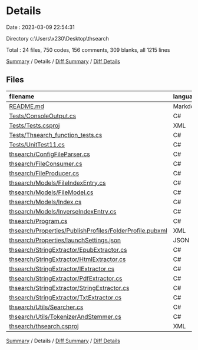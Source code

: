 # Details

Date : 2023-03-09 22:54:31

Directory c:\\Users\\x230\\Desktop\\thsearch

Total : 24 files,  750 codes, 156 comments, 309 blanks, all 1215 lines

[Summary](results.md) / Details / [Diff Summary](diff.md) / [Diff Details](diff-details.md)

## Files
| filename | language | code | comment | blank | total |
| :--- | :--- | ---: | ---: | ---: | ---: |
| [README.md](/README.md) | Markdown | 33 | 0 | 25 | 58 |
| [Tests/ConsoleOutput.cs](/Tests/ConsoleOutput.cs) | C# | 23 | 1 | 9 | 33 |
| [Tests/Tests.csproj](/Tests/Tests.csproj) | XML | 20 | 0 | 5 | 25 |
| [Tests/Thsearch_function_tests.cs](/Tests/Thsearch_function_tests.cs) | C# | 173 | 40 | 72 | 285 |
| [Tests/UnitTest11.cs](/Tests/UnitTest11.cs) | C# | 11 | 0 | 2 | 13 |
| [thsearch/ConfigFileParser.cs](/thsearch/ConfigFileParser.cs) | C# | 51 | 1 | 13 | 65 |
| [thsearch/FileConsumer.cs](/thsearch/FileConsumer.cs) | C# | 19 | 4 | 14 | 37 |
| [thsearch/FileProducer.cs](/thsearch/FileProducer.cs) | C# | 34 | 1 | 9 | 44 |
| [thsearch/Models/FileIndexEntry.cs](/thsearch/Models/FileIndexEntry.cs) | C# | 11 | 16 | 6 | 33 |
| [thsearch/Models/FileModel.cs](/thsearch/Models/FileModel.cs) | C# | 10 | 1 | 5 | 16 |
| [thsearch/Models/Index.cs](/thsearch/Models/Index.cs) | C# | 80 | 29 | 22 | 131 |
| [thsearch/Models/InverseIndexEntry.cs](/thsearch/Models/InverseIndexEntry.cs) | C# | 13 | 17 | 9 | 39 |
| [thsearch/Program.cs](/thsearch/Program.cs) | C# | 66 | 15 | 26 | 107 |
| [thsearch/Properties/PublishProfiles/FolderProfile.pubxml](/thsearch/Properties/PublishProfiles/FolderProfile.pubxml) | XML | 13 | 3 | 0 | 16 |
| [thsearch/Properties/launchSettings.json](/thsearch/Properties/launchSettings.json) | JSON | 8 | 0 | 0 | 8 |
| [thsearch/StringExtractor/EpubExtractor.cs](/thsearch/StringExtractor/EpubExtractor.cs) | C# | 9 | 0 | 5 | 14 |
| [thsearch/StringExtractor/HtmlExtractor.cs](/thsearch/StringExtractor/HtmlExtractor.cs) | C# | 11 | 2 | 8 | 21 |
| [thsearch/StringExtractor/IExtractor.cs](/thsearch/StringExtractor/IExtractor.cs) | C# | 4 | 1 | 4 | 9 |
| [thsearch/StringExtractor/PdfExtractor.cs](/thsearch/StringExtractor/PdfExtractor.cs) | C# | 18 | 1 | 8 | 27 |
| [thsearch/StringExtractor/StringExtractor.cs](/thsearch/StringExtractor/StringExtractor.cs) | C# | 22 | 2 | 10 | 34 |
| [thsearch/StringExtractor/TxtExtractor.cs](/thsearch/StringExtractor/TxtExtractor.cs) | C# | 7 | 1 | 3 | 11 |
| [thsearch/Utils/Searcher.cs](/thsearch/Utils/Searcher.cs) | C# | 40 | 19 | 28 | 87 |
| [thsearch/Utils/TokenizerAndStemmer.cs](/thsearch/Utils/TokenizerAndStemmer.cs) | C# | 43 | 2 | 19 | 64 |
| [thsearch/thsearch.csproj](/thsearch/thsearch.csproj) | XML | 31 | 0 | 7 | 38 |

[Summary](results.md) / Details / [Diff Summary](diff.md) / [Diff Details](diff-details.md)